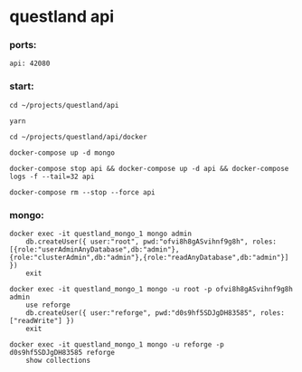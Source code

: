 # questland api

### ports:

    api: 42080

### start:

    cd ~/projects/questland/api

    yarn

    cd ~/projects/questland/api/docker

    docker-compose up -d mongo

    docker-compose stop api && docker-compose up -d api && docker-compose logs -f --tail=32 api

    docker-compose rm --stop --force api

### mongo:

    docker exec -it questland_mongo_1 mongo admin
        db.createUser({ user:"root", pwd:"ofvi8h8gASvihnf9g8h", roles:[{role:"userAdminAnyDatabase",db:"admin"},{role:"clusterAdmin",db:"admin"},{role:"readAnyDatabase",db:"admin"}] })
        exit

    docker exec -it questland_mongo_1 mongo -u root -p ofvi8h8gASvihnf9g8h admin
        use reforge
        db.createUser({ user:"reforge", pwd:"d0s9hf5SDJgDH83585", roles:["readWrite"] })
        exit

    docker exec -it questland_mongo_1 mongo -u reforge -p d0s9hf5SDJgDH83585 reforge
        show collections
